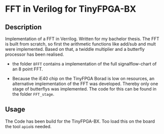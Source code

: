 # FFT in Verilog for TinyFPGA-BX

## Description

Implementation of a FFT in Verrilog. Written for my bachelor thesis. The FFT is built from scratch, so first the arithmetic functions like add/sub and mult were implemented. Based on that, a twiddle multiplier and a butterfly processor has been realised.

- the folder `8FFT` contains a implementation of the full signalflow-chart of an 8 point FFT.

- Because the iE40 chip on the TinyFPGA Borad is low on resources, an alternative implementation of the FFT was developed. Thereby only one stage of butterflys was implemented. The code for this can be found in the folder `FFT_stage`.

## Usage

The Code has been build for the TinyFPGA-BX. Too load this on the board the tool `apio`is needed. 